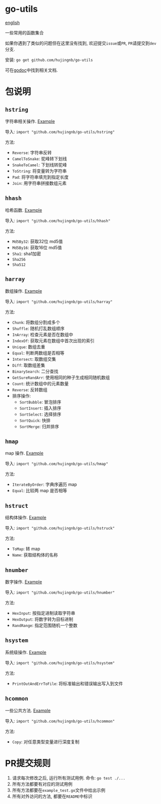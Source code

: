 # go-utils

[english](./README.en.md)

一些常用的函数集合

如果你遇到了类似的问题但在这里没有找到, 欢迎提交`issue`或`PR`, `PR`请提交到`dev`分支.

安装: `go get github.com/hujingnb/go-utils`

可在[godoc](https://pkg.go.dev/github.com/hujingnb/go-utils)中找到相关文档.

# 包说明

## `hstring`

字符串相关操作. [Example](./hstring/example_test.go)

导入: `import "github.com/hujingnb/go-utils/hstring"`

方法: 

* `Reverse`: 字符串反转
* `CamelToSnake`: 驼峰转下划线
* `SnakeToCamel`: 下划线转驼峰
* `ToString`: 将变量转为字符串
* `Pad`: 将字符串填充到指定长度
* `Join`: 用字符串拼接数组元素

## `hhash`

哈希函数. [Example](./hhash/example_test.go)

导入: `import "github.com/hujingnb/go-utils/hhash"`

方法:

* `Md5By32`: 获取32位 md5值
* `Md5By16`: 获取16位 md5值
* `Sha1`: sha1加密
* `Sha256`
* `Sha512`

## `harray`

数组操作. [Example](./harray/example_test.go)

导入: `import "github.com/hujingnb/go-utils/harray"`

方法:

* `Chunk`:  将数组分割成多个
* `Shuffle`: 随机打乱数组顺序
* `InArray`: 检查元素是否在数组中
* `IndexOf`: 获取元素在数组中首次出现的索引
* `Unique`: 数组去重
* `Equal`: 判断两数组是否相等
* `Intersect`: 取数组交集
* `Diff`: 取数组差集
* `BinarySearch`: 二分查找
* `GetSureRandArr`: 使用相同的种子生成相同随机数组
* `Count`: 统计数组中的元素数量
* `Reverse`: 反转数组
* 排序操作:
    * `SortBubble`: 冒泡排序
    * `SortInsert`: 插入排序
    * `SortSelect`: 选择排序
    * `SortQuick`: 快排
    * `SortMerge`: 归并排序

## `hmap`

map 操作. [Example](./hmap/example_test.go)

导入: `import "github.com/hujingnb/go-utils/hmap"`

方法:

* `IterateByOrder`: 字典序遍历 map
* `Equal`: 比较两 map 是否相等

## `hstruct`

结构体操作. [Example](./hstruct/example_test.go)

导入: `import "github.com/hujingnb/go-utils/hstruck"`

方法:

* `ToMap`: 转 map
* `Name`: 获取结构体的名称

## `hnumber`

数字操作. [Example](./hnumber/example_test.go)

导入: `import "github.com/hujingnb/go-utils/hnumber"`

方法:

* `HexInput`: 按指定进制读取字符串
* `HexOutput`: 将数字转为目标进制
* `RandRange`: 指定范围随机一个整数

## `hsystem`

系统级操作. [Example](./hsystem/example_test.go)

导入: `import "github.com/hujingnb/go-utils/hsystem"`

方法:

* `PrintOutAndErrToFile`: 将标准输出和错误输出写入到文件

## `hcommon`

一些公共方法. [Example](./hcommon/example_test.go)

导入: `import "github.com/hujingnb/go-utils/hcommon"`

方法:

* `Copy`: 对任意类型变量进行深度复制

# PR提交规则

1. 请求每次修改之后, 运行所有测试用例. 命令: `go test ./...`
2. 所有方法都要有对应的测试用例
3. 所有方法都要在`example_test.go`文件中给出示例
4. 所有对外访问的方法, 都要在`README`中标识
